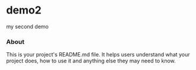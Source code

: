 demo2
=====

my second demo

### About

This is your project's README.md file. It helps users understand what your
project does, how to use it and anything else they may need to know.